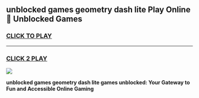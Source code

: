 
## unblocked games geometry dash lite Play Online 👋 Unblocked Games
<h3>
<a href="https://premium.freeplayer.one?title=unblocked_games_geometry_dash_lite&ref=19F">CLICK TO PLAY</a></h3>
<hr>

<h3>
<a href="https://premium.freeplayer.one?title=unblocked_games_geometry_dash_lite&ref=19F">CLICK 2 PLAY</a>
  
</h3>

<a href="https://premium.freeplayer.one?title=unblocked_games_geometry_dash_lite&ref=19F"><img src="https://clearcache.store/games.png"></a>


**unblocked games geometry dash lite games unblocked: Your Gateway to Fun and Accessible Online Gaming**

